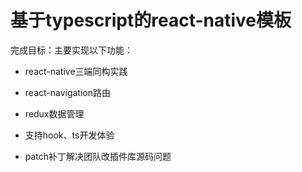 # 基于typescript的react-native模板

完成目标：主要实现以下功能：

* react-native三端同构实践

* react-navigation路由

* redux数据管理

* 支持hook、ts开发体验

* patch补丁解决团队改插件库源码问题

  

